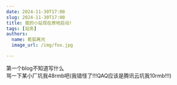 ```yaml
---
date: 2024-11-30T17:00
slug: 2024-11-30T17:00
title: 我的小站现在原地启动!
tags: [站务]
authors:
  name: 乾狐离光
  image_url: /img/fox.jpg

---
```


第一个blog不知道写什么<br />
骂一下某小厂坑我48rmb吧(我错怪了!!!QAQ应该是腾讯云坑我10rmb!!!)